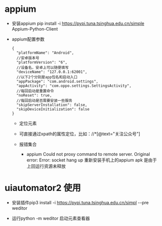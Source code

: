 



# appium
* 安装appium
    pip install -i https://pypi.tuna.tsinghua.edu.cn/simple Appium-Python-Client
    
* appium配置参数
    ```
    {
      "platformName": "Android",
      //安卓版本号
      "platformVersion": "6",
      //设备名，安卓上可以随便填写
      "deviceName": "127.0.0.1:62001",
      //以下2个分别是app包名和启动入口
      "appPackage": "com.android.settings",
      "appActivity": "com.oppo.settings.SettingsActivity",
      //每回启动是重置命令
      "noReset": true,
      //每回启动是否需要安装一些服务
      "skipServerInstallation": false,
      "skipDeviceInitialization": false
    }
    ```
  
    * 定位元素
     * 可直接通过xpath的属性定位，比如：//*[@text="关注公众号"]

    * 报错集合  
        * appium  Could not proxy command to remote server. Original error: Error: socket hang up 重新安装手机上的appium apk 是由于上回运行资源未释放


# uiautomator2 使用

* 安装插件pip3 install -i https://pypi.tuna.tsinghua.edu.cn/simpl --pre weditor

* 运行python -m  weditor 启动元素查看器


